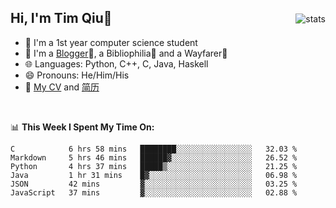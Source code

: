 <p>
<img src="https://github-readme-stats.vercel.app/api?username=qyxtim&show_icons=true" alt="stats" align="right" style="padding-top:20px"/>
</p>

## Hi, I'm Tim Qiu👋

- 🔭 I'm a 1st year computer science student
- 🌱 I'm a [Blogger](https://blog.blinkstar.cn)📝, a Bibliophilia📕 and a Wayfarer🚶
- 🌐 Languages: Python, C++, C, Java, Haskell
- 😄 Pronouns: He/Him/His
- 📄 [My CV](./cv.pdf) and [简历](./cv-ch.pdf)

<br>

📊 **This Week I Spent My Time On:**
<!--START_SECTION:waka-->

```text
C            6 hrs 58 mins   ████████░░░░░░░░░░░░░░░░░   32.03 %
Markdown     5 hrs 46 mins   ██████▓░░░░░░░░░░░░░░░░░░   26.52 %
Python       4 hrs 37 mins   █████▒░░░░░░░░░░░░░░░░░░░   21.25 %
Java         1 hr 31 mins    █▓░░░░░░░░░░░░░░░░░░░░░░░   06.98 %
JSON         42 mins         ▓░░░░░░░░░░░░░░░░░░░░░░░░   03.25 %
JavaScript   37 mins         ▓░░░░░░░░░░░░░░░░░░░░░░░░   02.88 %
```

<!--END_SECTION:waka-->
